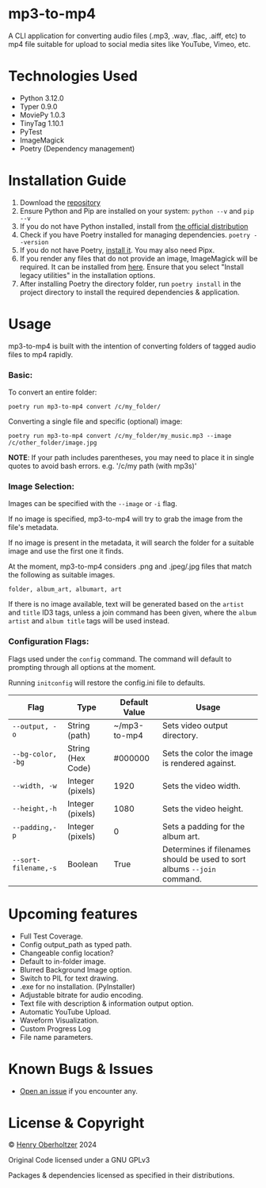 # mp3-to-mp4

A CLI application for converting audio files (.mp3, .wav, .flac, .aiff, etc) to mp4 file suitable for upload to social media sites like YouTube, Vimeo, etc.

# Technologies Used

- Python 3.12.0
- Typer 0.9.0
- MoviePy 1.0.3
- TinyTag 1.10.1
- PyTest
- ImageMagick
- Poetry (Dependency management)

# Installation Guide

1. Download the [repository](https://github.com/henry-oberholtzer/mp3-to-mp4.git)
2. Ensure Python and Pip are installed on your system: `python --v` and `pip --v`
3. If you do not have Python installed, install from [the official distribution](https://www.python.org/downloads/)
4. Check if you have Poetry installed for managing dependencies. `poetry --version`
5. If you do not have Poetry, [install it](https://python-poetry.org/docs/). You may also need Pipx.
6. If you render any files that do not provide an image, ImageMagick will be required. It can be installed from [here](https://imagemagick.org/script/download.php). Ensure that you select "Install legacy utilities" in the installation options.
7. After installing Poetry the directory folder, run `poetry install` in the project directory to install the required dependencies & application.

# Usage

mp3-to-mp4 is built with the intention of converting folders of tagged audio files to mp4 rapidly.

### Basic:

To convert an entire folder:

```
poetry run mp3-to-mp4 convert /c/my_folder/
```

Converting a single file and specific (optional) image:

```
poetry run mp3-to-mp4 convert /c/my_folder/my_music.mp3 --image /c/other_folder/image.jpg
```

**NOTE**: If your path includes parentheses, you may need to place it in single quotes to avoid bash errors. e.g. '/c/my path (with mp3s)'

### Image Selection:

Images can be specified with the `--image` or `-i` flag.

If no image is specified, mp3-to-mp4 will try to grab the image from the file's metadata.

If no image is present in the metadata, it will search the folder for a suitable image and use the first one it finds.

At the moment, mp3-to-mp4 considers .png and .jpeg/.jpg files that match the following as suitable images.

`folder, album_art, albumart, art`

If there is no image available, text will be generated based on the `artist` and `title` ID3 tags, unless a join command has been given, where the `album artist` and `album title` tags will be used instead.

### Configuration Flags:

Flags used under the `config` command. The command will default to prompting through all options at the moment.

Running `initconfig` will restore the config.ini file to defaults.

| Flag                 | Type              | Default Value | Usage                                                                   |
| -------------------- | ----------------- | ------------- | ----------------------------------------------------------------------- |
| `--output, -o`       | String (path)     | ~/mp3-to-mp4  | Sets video output directory.                                            |
| `--bg-color, -bg`    | String (Hex Code) | #000000       | Sets the color the image is rendered against.                           |
| `--width, -w`        | Integer (pixels)  | 1920          | Sets the video width.                                                   |
| `--height,-h`        | Integer (pixels)  | 1080          | Sets the video height.                                                  |
| `--padding,-p`       | Integer (pixels)  | 0             | Sets a padding for the album art.                                       |
| `--sort-filename,-s` | Boolean           | True          | Determines if filenames should be used to sort albums `--join` command. |

# Upcoming features

- Full Test Coverage.
- Config output_path as typed path.
- Changeable config location?
- Default to in-folder image.
- Blurred Background Image option.
- Switch to PIL for text drawing.
- .exe for no installation. (PyInstaller)
- Adjustable bitrate for audio encoding.
- Text file with description & information output option.
- Automatic YouTube Upload.
- Waveform Visualization.
- Custom Progress Log
- File name parameters.

# Known Bugs & Issues

- [Open an issue](https://github.com/henry-oberholtzer/mp3-to-mp4/issues) if you encounter any.

# License & Copyright

© [Henry Oberholtzer](https://www.henryoberholtzer.com) 2024

Original Code licensed under a GNU GPLv3

Packages & dependencies licensed as specified in their distributions.
